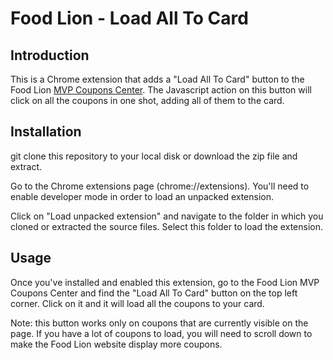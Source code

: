 # Food Lion - Load All To Card

## Introduction

This is a Chrome extension that adds a "Load All To Card" button to the Food
Lion [MVP Coupons Center](https://www.foodlion.com/coupons/). The Javascript
action on this button will click on all the coupons in one shot, adding all of
them to the card.

## Installation

git clone this repository to your local disk or download the zip file and extract.

Go to the Chrome extensions page (chrome://extensions). You'll need to enable
developer mode in order to load an unpacked extension.

Click on "Load unpacked extension" and navigate to the folder in which you
cloned or extracted the source files. Select this folder to load the extension.

## Usage

Once you've installed and enabled this extension, go to the Food Lion MVP
Coupons Center and find the "Load All To Card" button on the top left corner.
Click on it and it will load all the coupons to your card.

Note: this button works only on coupons that are currently visible on the
page. If you have a lot of coupons to load, you will need to scroll down to
make the Food Lion website display more coupons.
